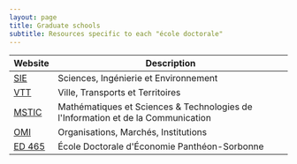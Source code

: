 ```yaml
---
layout: page
title: Graduate schools
subtitle: Resources specific to each "école doctorale"
---
```


| Website                                                                                                                  | Description                                                                      |
| ------------------------------------------------------------------------------------------------------------------------ | -------------------------------------------------------------------------------- |
| [SIE](https://www.univ-paris-est.fr/ecoles-doctorales/ecole-doctorale-sciences-ingenierie-et-environnement-sie/accueil/) | Sciences, Ingénierie et Environnement                                            |
| [VTT](https://www.paris-est-sup.fr/ecoles-doctorales/ecole-doctorale-ville-transports-et-territoires-vtt/accueil/)       | Ville, Transports et Territoires                                                 |
| [MSTIC](https://www.univ-paris-est.fr/ecoles-doctorales/ecole-doctorale-mathematiques-et-stic-mstic/l-ed-mstic/)         | Mathématiques et Sciences & Technologies de l'Information et de la Communication |
| [OMI](https://www.univ-paris-est.fr/ecoles-doctorales/ecole-doctorale-organisations-marches-institutions-omi/accueil/)   | Organisations, Marchés, Institutions                                             |
| [ED 465](https://www.pantheonsorbonne.fr/ecoles-doctorales/economie-ed-465/)                                             | École Doctorale d'Économie Panthéon-Sorbonne                                     |
